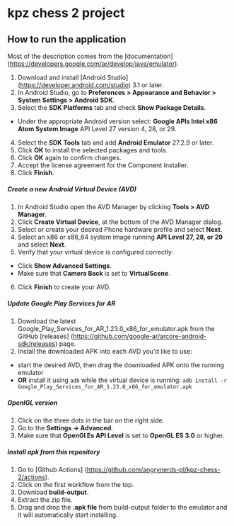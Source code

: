 # kpz chess 2 project

## How to run the application

Most of the description comes from the [documentation] (https://developers.google.com/ar/develop/java/emulator).

1. Download and install [Android Studio] (https://developer.android.com/studio) 3.1 or later.
2. In Android Studio, go to **Preferences > Appearance and Behavior > System Settings > Android SDK**.
3. Select the **SDK Platforms** tab and check **Show Package Details**.
  - Under the appropriate Android version select: **Google APIs Intel x86 Atom System Image** API Level 27 version 4, 28, or 29.
4. Select the **SDK Tools** tab and add **Android Emulator** 27.2.9 or later.
5. Click **OK** to install the selected packages and tools.
6. Click **OK** again to confirm changes.
7. Accept the license agreement for the Component Installer.
8. Click **Finish**.

##### Create a new Android Virtual Device (AVD)
  
1. In Android Studio open the AVD Manager by clicking **Tools > AVD Manager**.
2. Click **Create Virtual Device**, at the bottom of the AVD Manager dialog.
3. Select or create your desired Phone hardware profile and select **Next**.
4. Select an x86 or x86_64 system image running **API Level 27, 28, or 29** and select **Next**.
5. Verify that your virtual device is configured correctly:
  - Click **Show Advanced Settings**.
  - Make sure that **Camera Back** is set to **VirtualScene**.
6. Click **Finish** to create your AVD.

##### Update Google Play Services for AR

1. Download the latest Google_Play_Services_for_AR_1.23.0_x86_for_emulator.apk from the GitHub [releases] (https://github.com/google-ar/arcore-android-sdk/releases) page.
2. Install the downloaded APK into each AVD you'd like to use:
  - start the desired AVD, then drag the downloaded APK onto the running emulator
  - **OR**  install it using ```adb``` while the virtual device is running: ``` adb install -r Google_Play_Services_for_AR_1.23.0_x86_for_emulator.apk ```

##### OpenlGL version
1. Click on the three dots in the bar on the right side. 
2. Go to the **Settings -> Advanced**. 
3. Make sure that **OpenGl Es API Level** is set to **OpenGL ES 3.0** or higher.

##### Install apk from this repository

1. Go to [Github Actions] (https://github.com/angrynerds-pl/kpz-chess-2/actions).
2. Click on the first workflow from the top.
3. Download **build-output**.
4. Extract the zip file.
5. Drag and drop the **.apk file** from build-output folder to the emulator and it will automatically start installing.
